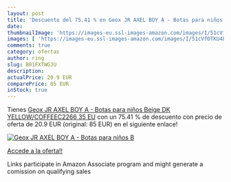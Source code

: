```yaml
---
layout: post
title: 'Descuento del 75.41 % en Geox JR AXEL BOY A - Botas para niños  B'
date: 
thumbnailImage: 'https://images-eu.ssl-images-amazon.com/images/I/51cVfOTKU4L._SL200_.jpg'
images: [ 'https://images-eu.ssl-images-amazon.com/images/I/51cVfOTKU4L._SL200_.jpg' ]
comments: true
category: ofertas
author: ring
slug: B01FXTWGJU
description:
actualPrice: 20.9 EUR
comparePrice: 85 EUR
inStock: true
---
```


Tienes [Geox JR AXEL BOY A - Botas para niños  Beige  DK YELLOW/COFFEEC2266   35 EU](https://www.amazon.es/dp/B01FXTWGJU/?tag=tolees-21) con un 75.41 % de descuento con precio de oferta de 20.9 EUR (original: 85 EUR) en el siguiente enlace!

[![Geox JR AXEL BOY A - Botas para niños  B](https://images-eu.ssl-images-amazon.com/images/I/51cVfOTKU4L._SL200_.jpg)](https://www.amazon.es/dp/B01FXTWGJU/?tag=tolees-21)

[Accede a la oferta!!](https://www.amazon.es/dp/B01FXTWGJU/?tag=tolees-21)

Links participate in Amazon Associate program and might generate a comission on qualifying sales


